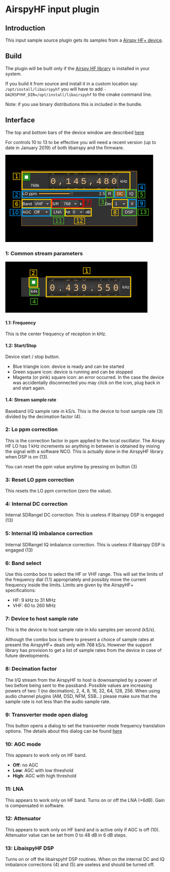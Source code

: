 <h1>AirspyHF input plugin</h1>

<h2>Introduction</h2>

This input sample source plugin gets its samples from a [Airspy HF+ device](https://airspy.com/airspy-hf-plus/).

<h2>Build</h2>

The plugin will be built only if the [Airspy HF library](https://github.com/airspy/airspyhf) is installed in your system.

If you build it from source and install it in a custom location say: `/opt/install/libairspyhf` you will have to add `-DAIRSPYHF_DIR=/opt/install/libairspyhf` to the cmake command line.

Note: if you use binary distributions this is included in the bundle.

<h2>Interface</h2>

The top and bottom bars of the device window are described [here](../../../sdrgui/device/readme.md)

For controls 10 to 13 to be effective you will need a recent version (up to date in January 2019) of both libairspy and the firmware.

![AirspyHF input plugin GUI](../../../doc/img/AirspyHFInput_plugin.png)

<h3>1: Common stream parameters</h3>

![Remote source input stream GUI](../../../doc/img/RemoteInput_plugin_01.png)

<h4>1.1: Frequency</h4>

This is the center frequency of reception in kHz.

<h4>1.2: Start/Stop</h4>

Device start / stop button.

  - Blue triangle icon: device is ready and can be started
  - Green square icon: device is running and can be stopped
  - Magenta (or pink) square icon: an error occurred. In the case the device was accidentally disconnected you may click on the icon, plug back in and start again.

<h4>1.4: Stream sample rate</h4>

Baseband I/Q sample rate in kS/s. This is the device to host sample rate (3) divided by the decimation factor (4).

<h3>2: Lo ppm correction</h3>

This is the correction factor in ppm applied to the local oscillator. The Airspy HF LO has 1 kHz increments so anything in between is obtained by mixing the signal with a software NCO. This is actually done in the AirspyHF library when DSP is on (13).

You can reset the ppm value anytime by pressing on button (3)

<h3>3: Reset LO ppm correction</h3>

This resets the LO ppm correction (zero the value).

<h3>4: Internal DC correction</h3>

Internal SDRangel DC correction. This is useless if libairspy DSP is engaged (13)

<h3>5: Internal IQ imbalance correction</h3>

Internal SDRangel IQ imbalance correction. This is useless if libairspy DSP is engaged (13)

<h3>6: Band select</h3>

Use this combo box to select the HF or VHF range. This will set the limits of the frequency dial (1.1) appropriately and possibly move the current frequency inside the limits. Limits are given by the AirspyHF+ specifications:

  - HF: 9 kHz to 31 MHz
  - VHF: 60 to 260 MHz

<h3>7: Device to host sample rate</h3>

This is the device to host sample rate in kilo samples per second (kS/s).

Although the combo box is there to present a choice of sample rates at present the AirspyHF+ deals only with 768 kS/s. However the support library has provision to get a list of sample rates from the device in case of future developments.

<h3>8: Decimation factor</h3>

The I/Q stream from the AirspyHF to host is downsampled by a power of two before being sent to the passband. Possible values are increasing powers of two: 1 (no decimation), 2, 4, 8, 16, 32, 64, 128, 256. When using audio channel plugins (AM, DSD, NFM, SSB...) please make sure that the sample rate is not less than the audio sample rate.

<h3>9: Transverter mode open dialog</h3>

This button opens a dialog to set the transverter mode frequency translation options. The details about this dialog can be found [here](../../../sdrgui/gui/transverterdialog.md)

<h3>10: AGC mode</h3>

This appears to work only on HF band.

  - **Off**: no AGC
  - **Low**: AGC with low threshold
  - **High**: AGC with high threshold

<h3>11: LNA</h3>

This appears to work only on HF band. Turns on or off the LNA (+6dB). Gain is compensated in software.

<h3>12: Attenuator</h3>

This appears to work only on HF band and is active only if AGC is off (10). Attenuator value can be set from 0 to 48 dB in 6 dB steps.

<h3>13: LibaispyHF DSP</h3>

Turns on or off the libairspyhf DSP routines. When on the internal DC and IQ imbalance corrections (4) and (5) are useless and should be turned off.
